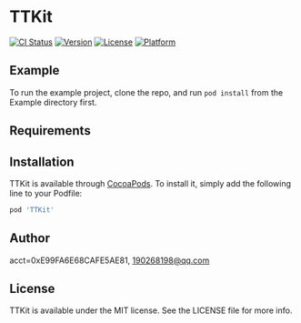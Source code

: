 # TTKit

[![CI Status](https://img.shields.io/travis/acct<blob>=0xE99FA6E68CAFE5AE81/TTKit.svg?style=flat)](https://travis-ci.org/acct<blob>=0xE99FA6E68CAFE5AE81/TTKit)
[![Version](https://img.shields.io/cocoapods/v/TTKit.svg?style=flat)](https://cocoapods.org/pods/TTKit)
[![License](https://img.shields.io/cocoapods/l/TTKit.svg?style=flat)](https://cocoapods.org/pods/TTKit)
[![Platform](https://img.shields.io/cocoapods/p/TTKit.svg?style=flat)](https://cocoapods.org/pods/TTKit)

## Example

To run the example project, clone the repo, and run `pod install` from the Example directory first.

## Requirements

## Installation

TTKit is available through [CocoaPods](https://cocoapods.org). To install
it, simply add the following line to your Podfile:

```ruby
pod 'TTKit'
```

## Author

acct<blob>=0xE99FA6E68CAFE5AE81, 190268198@qq.com

## License

TTKit is available under the MIT license. See the LICENSE file for more info.
